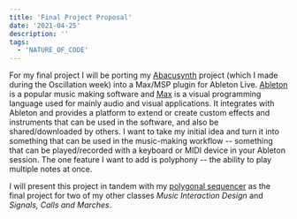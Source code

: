 ```yaml
---
title: 'Final Project Proposal'
date: '2021-04-25'
description: ''
tags:
  - 'NATURE_OF_CODE'
---
```


For my final project I will be porting my [Abacusynth](/nature-of-code-oscillation) project (which I made during the Oscillation week) into a Max/MSP plugin for Ableton Live. [Ableton](https://www.ableton.com/) is a popular music making software and [Max](https://www.ableton.com/en/live/max-for-live/) is a visual programming language used for mainly audio and visual applications. It integrates with Ableton and provides a platform to extend or create custom effects and instruments that can be used in the software, and also be shared/downloaded by others. I want to take my initial idea and turn it into something that can be used in the music-making workflow -- something that can be played/recorded with a keyboard or MIDI device in your Ableton session. The one feature I want to add is polyphony -- the ability to play multiple notes at once.

I will present this project in tandem with my [polygonal sequencer](/mixd-polygonal-sequencer/) as the final project for two of my other classes _Music Interaction Design_ and _Signals, Calls and Marches_.

